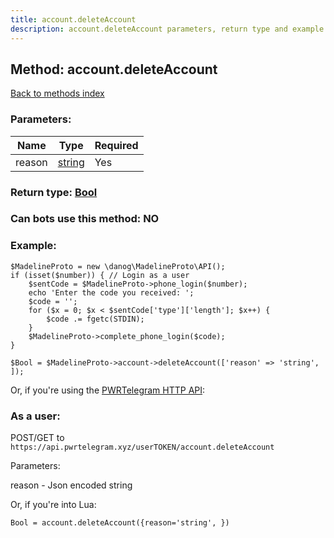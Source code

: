 ```yaml
---
title: account.deleteAccount
description: account.deleteAccount parameters, return type and example
---
```

## Method: account.deleteAccount  
[Back to methods index](index.md)


### Parameters:

| Name     |    Type       | Required |
|----------|---------------|----------|
|reason|[string](../types/string.md) | Yes|


### Return type: [Bool](../types/Bool.md)

### Can bots use this method: **NO**


### Example:


```
$MadelineProto = new \danog\MadelineProto\API();
if (isset($number)) { // Login as a user
    $sentCode = $MadelineProto->phone_login($number);
    echo 'Enter the code you received: ';
    $code = '';
    for ($x = 0; $x < $sentCode['type']['length']; $x++) {
        $code .= fgetc(STDIN);
    }
    $MadelineProto->complete_phone_login($code);
}

$Bool = $MadelineProto->account->deleteAccount(['reason' => 'string', ]);
```

Or, if you're using the [PWRTelegram HTTP API](https://pwrtelegram.xyz):



### As a user:

POST/GET to `https://api.pwrtelegram.xyz/userTOKEN/account.deleteAccount`

Parameters:

reason - Json encoded string




Or, if you're into Lua:

```
Bool = account.deleteAccount({reason='string', })
```

